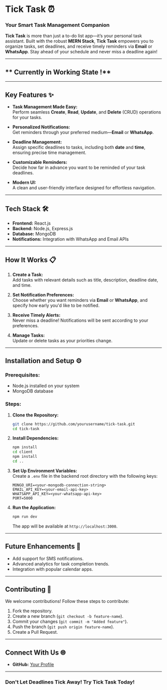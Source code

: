 # **Tick Task** ⏰  

### **Your Smart Task Management Companion**  
**Tick Task** is more than just a to-do list app—it’s your personal task assistant. Built with the robust **MERN Stack**, **Tick Task** empowers you to organize tasks, set deadlines, and receive timely reminders via **Email** or **WhatsApp**. Stay ahead of your schedule and never miss a deadline again!  

---

## ** Currently in Working State !** 

---

## **Key Features** ✨  
- **Task Management Made Easy:**  
  Perform seamless **Create**, **Read**, **Update**, and **Delete** (CRUD) operations for your tasks.  

- **Personalized Notifications:**  
  Get reminders through your preferred medium—**Email** or **WhatsApp**.  

- **Deadline Management:**  
  Assign specific deadlines to tasks, including both **date** and **time**, ensuring precise time management.  

- **Customizable Reminders:**  
  Decide how far in advance you want to be reminded of your task deadlines.  

- **Modern UI:**  
  A clean and user-friendly interface designed for effortless navigation.  

---

## **Tech Stack** 🛠️  
- **Frontend:** React.js  
- **Backend:** Node.js, Express.js  
- **Database:** MongoDB  
- **Notifications:** Integration with WhatsApp and Email APIs  

---

## **How It Works** 📋  
1. **Create a Task:**  
   Add tasks with relevant details such as title, description, deadline date, and time.  

2. **Set Notification Preferences:**  
   Choose whether you want reminders via **Email** or **WhatsApp**, and specify how early you'd like to be notified.  

3. **Receive Timely Alerts:**  
   Never miss a deadline! Notifications will be sent according to your preferences.  

4. **Manage Tasks:**  
   Update or delete tasks as your priorities change.  

---

## **Installation and Setup** ⚙️  

### Prerequisites:  
- Node.js installed on your system  
- MongoDB database  

### Steps:  
1. **Clone the Repository:**  
   ```bash  
   git clone https://github.com/yourusername/tick-task.git  
   cd tick-task  
   ```  

2. **Install Dependencies:**  
   ```bash  
   npm install  
   cd client  
   npm install  
   cd ..  
   ```  

3. **Set Up Environment Variables:**  
   Create a `.env` file in the backend root directory with the following keys:  
   ```env  
   MONGO_URI=<your-mongodb-connection-string>  
   EMAIL_API_KEY=<your-email-api-key>  
   WHATSAPP_API_KEY=<your-whatsapp-api-key>  
   PORT=5000  
   ```  

4. **Run the Application:**  
   ```bash  
   npm run dev  
   ```  
   The app will be available at `http://localhost:3000`.  

---


## **Future Enhancements** 🚀  
- Add support for SMS notifications.  
- Advanced analytics for task completion trends.  
- Integration with popular calendar apps.  

---

## **Contributing** 🤝  
We welcome contributions! Follow these steps to contribute:  
1. Fork the repository.  
2. Create a new branch (`git checkout -b feature-name`).  
3. Commit your changes (`git commit -m "Added feature"`).  
4. Push the branch (`git push origin feature-name`).  
5. Create a Pull Request.  

---

## **Connect With Us** 🌐  
- **GitHub:** [Your Profile](https://github.com/exclusiveabhi)  

--- 

### **Don't Let Deadlines Tick Away! Try Tick Task Today!**  